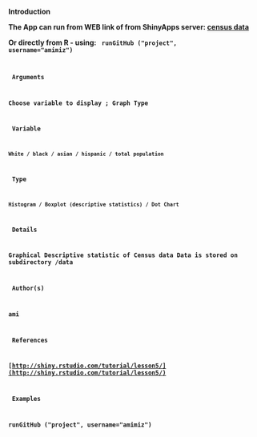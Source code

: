 <b> Introduction

The App can run from WEB link of from ShinyApps server: [census data](https://amimiz.shinyapps.io/Project/)

Or directly from R - using: 
<code> runGitHub ("project", username="amimiz") 

<b> Arguments 

  Choose variable to display ; Graph Type

  <b> Variable	
  
    White / black / asian / hispanic / total population

  <b> Type	 
  
    Histogram / Boxplot (descriptive statistics) / Dot Chart

<b> Details 

  Graphical Descriptive statistic of Census data Data is stored on subdirectory /data

<b> Author(s) 

  ami

<b> References 

  [http://shiny.rstudio.com/tutorial/lesson5/](http://shiny.rstudio.com/tutorial/lesson5/)

<b> Examples </b>

  runGitHub ("project", username="amimiz")
